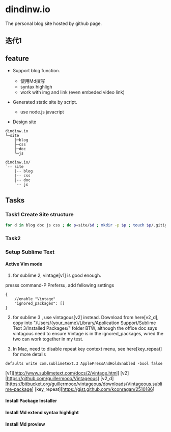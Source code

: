 dindinw.io
==========

The personal blog site hosted by github page.

迭代1
-----

## feature

 - Support blog function.
    - 使用Md撰写
    - syntax highligh
    - work with img and link (even embeded video link)

 - Generated static site by script.
    - use node.js javacript 

 - Design site 

```
dindinw.io
└─site
    ├─blog
    ├─css
    ├─doc
    └─js
```

```
dindinw.io/
`-- site
    |-- blog
    |-- css
    |-- doc
    `-- js
```
## Tasks

### Task1 Create Site structure

```bash
for d in blog doc js css ; do p=site/$d ; mkdir -p $p ; touch $p/.gitignore ; done
```
### Task2

### Setup Sublime Text 

#### Active Vim mode

1. for sublime 2, vintage[v1] is good enough.

presss command-P Prefersu, add fellowing settings

```
{
    //enable "Vintage"
    "ignored_packages": []
}
```
2. for sublime 3 , use vintagous[v2] instead.
Download from here[v2_d], copy into "/Users/{your_name}/Library/Application Support/Sublime Text 3/Installed Packages/" folder
BTW, although the office doc says vintagous need to ensure Vintage is in the ignored_packages, wried the two can work together in my test.

3. In Mac, need to disable repeat key context menu, see here[key_repeat] for more details

```
defaults write com.sublimetext.3 ApplePressAndHoldEnabled -bool false
```

[v1][http://www.sublimetext.com/docs/2/vintage.html]
[v2][https://github.com/guillermooo/Vintageous]
[v2_d][https://bitbucket.org/guillermooo/vintageous/downloads/Vintageous.sublime-package]
[key_repeat][https://gist.github.com/kconragan/2510186]

#### Install Package Installer

#### Install Md extend syntax highlight

#### Install Md proview 


